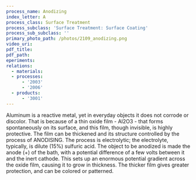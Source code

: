 ```yaml
---
process_name: Anodizing
index_letter: A
process_class: Surface Treatment
process_subclass: 'Surface Treatment: Surface Coating'
process_sub_subclass: ''
primary_photo_path: /photos/2109_anodizing.png
video_uri:
pdf_title:
pdf_path:
eperiments:
relations:
  - materials:
  - processes:
      - '2003'
      - '2006'
  - products:
      - '3001'
---
```


Aluminum is a reactive metal, yet in everyday objects it does not corrode or discolor. That is because of a thin oxide film - Al2O3 - that forms spontaneously on its surface, and this film, though invisible, is highly protective. The film can be thickened and its structure controlled by the process of ANODISING. The process is electrolytic; the electrolyte, typically, is dilute (15%) sulfuric acid. The object to be anodized is made the anode (+) of the bath, with a potential difference of a few volts between it and the inert cathode. This sets up an enormous potential gradient across the oxide film, causing it to grow in thickness. The thicker film gives greater protection, and can be colored or patterned.

